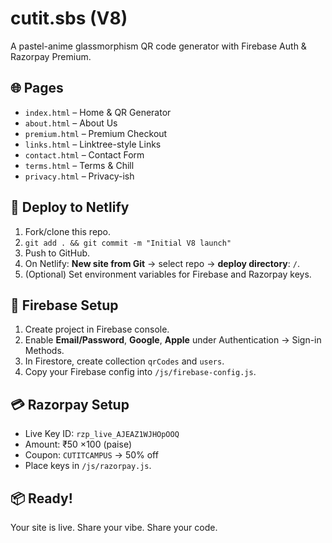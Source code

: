 # cutit.sbs (V8)

A pastel-anime glassmorphism QR code generator with Firebase Auth & Razorpay Premium.

## 🌐 Pages
- `index.html` – Home & QR Generator
- `about.html` – About Us
- `premium.html` – Premium Checkout
- `links.html` – Linktree-style Links
- `contact.html` – Contact Form
- `terms.html` – Terms & Chill
- `privacy.html` – Privacy-ish

## 🚀 Deploy to Netlify
1. Fork/clone this repo.
2. `git add . && git commit -m "Initial V8 launch"`
3. Push to GitHub.
4. On Netlify: **New site from Git** → select repo → **deploy directory**: `/`.
5. (Optional) Set environment variables for Firebase and Razorpay keys.

## 🔑 Firebase Setup
1. Create project in Firebase console.
2. Enable **Email/Password**, **Google**, **Apple** under Authentication → Sign-in Methods.
3. In Firestore, create collection `qrCodes` and `users`.
4. Copy your Firebase config into `/js/firebase-config.js`.

## 💳 Razorpay Setup
- Live Key ID: `rzp_live_AJEAZ1WJHOpOOQ`
- Amount: ₹50 ×100 (paise)
- Coupon: `CUTITCAMPUS` → 50% off
- Place keys in `/js/razorpay.js`.

## 📦 Ready!  
Your site is live. Share your vibe. Share your code.
